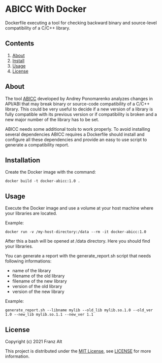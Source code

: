 ABICC With Docker
=================

Dockerfile executing a tool for checking backward binary and source-level compatibility of a C/C++ library.

Contents
--------

1. [ About      ](#about)
2. [ Install    ](#install)
3. [ Usage      ](#usage)
4. [ License    ](#license)

About
-----

The tool [ABICC](https://github.com/lvc/abi-compliance-checker/) developed by Andrey Ponomarenko analyzes changes in API/ABI that may break binary or source-code compatibility of a C/C++ library. This could be very useful to decide if a new version of a library is fully compatible with its previous version or if compatibility is broken and a new major number of the library has to be set.

ABICC needs some additional tools to work properly. To avoid installing several dependencies ABICC requires a Dockerfile should install and configure all these dependencies and provide an easy to use script to generate a compatibility report.

Installation
------------

Create the Docker image with the command:

    docker build -t docker-abicc:1.0 .

Usage
-----

Execute the Docker image and use a volume at your host machine where your libraries are located.

Example:

    docker run -v /my-host-directory:/data --rm -it docker-abicc:1.0

After this a bash will be opened at /data directory. Here you should find your libraries.

You can generate a report with the generate_report.sh script that needs following informations:
- name of the library
- filename of the old library
- filename of the new library
- version of the old library
- version of the new library

Example:

    generate_report.sh --libname mylib --old_lib mylib.so.1.0 --old_ver 1.0 --new_lib mylib.so.1.1 --new_ver 1.1

License
-------

Copyright (c) 2021 Franz Alt

This project is distributed under the [MIT License](https://opensource.org/licenses/MIT), see [LICENSE](./LICENSE) for more information.
